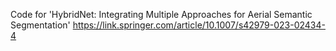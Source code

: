 Code for 'HybridNet: Integrating Multiple Approaches for Aerial Semantic Segmentation'
https://link.springer.com/article/10.1007/s42979-023-02434-4
